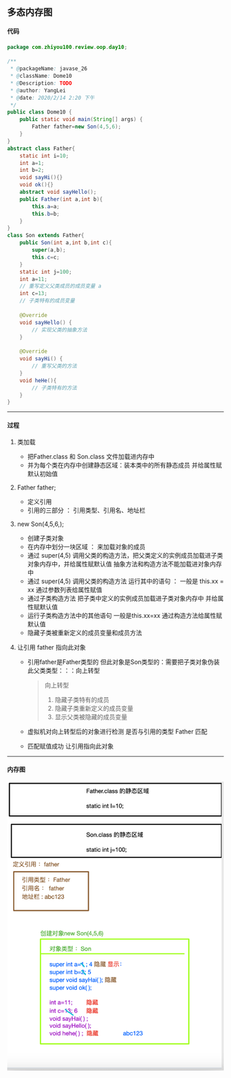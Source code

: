 ## 多态内存图
#### 代码
```java
package com.zhiyou100.review.oop.day10;

/**
 * @packageName: javase_26
 * @className: Dome10
 * @Description: TODO
 * @author: YangLei
 * @date: 2020/2/14 2:20 下午
 */
public class Dome10 {
    public static void main(String[] args) {
        Father father=new Son(4,5,6);
    }
}
abstract class Father{
    static int i=10;
    int a=1;
    int b=2;
    void sayHi(){}
    void ok(){}
    abstract void sayHello();
    public Father(int a,int b){
        this.a=a;
        this.b=b;
    }
}
class Son extends Father{
    public Son(int a,int b,int c){
        super(a,b);
        this.c=c;
    }
    static int j=100;
    int a=11;
    // 重写定义父类成员的成员变量 a
    int c=13; 
    // 子类特有的成员变量

    @Override
    void sayHello() {
        // 实现父类的抽象方法
    }

    @Override
    void sayHi() {
        // 重写父类的方法
    }
    void heHe(){
        // 子类特有的方法
    }
}
```
***
#### 过程
1. 类加载 
    * 把Father.class 和 Son.class 文件加载进内存中
    * 并为每个类在内存中创建静态区域：装本类中的所有静态成员 并给属性赋默认初始值
    
1. Father father;
    * 定义引用
    * 引用的三部分 ： 引用类型、引用名、地址栏
    
1. new Son(4,5,6,);
    * 创建子类对象
    * 在内存中划分一块区域 ： 来加载对象的成员
    * 通过 super(4,5) 调用父类的构造方法，把父类定义的实例成员加载进子类对象内存中，并给属性赋默认值 抽象方法和构造方法不能加载进对象内存中
    * 通过 super(4,5) 调用父类的构造方法 运行其中的语句 ： 一般是 this.xx = xx 通过参数列表给属性赋值
    * 通过子类构造方法 把子类中定义的实例成员加载进子类对象内存中 并给属性赋默认值
    * 运行子类构造方法中的其他语句 一般是this.xx=xx 通过构造方法给属性赋默认值
    * 隐藏子类被重新定义的成员变量和成员方法
    
1. 让引用 father 指向此对象
    * 引用father是Father类型的 但此对象是Son类型的：需要把子类对象伪装此父类类型：：：向上转型
        > 向上转型
        > 1. 隐藏子类特有的成员
        > 1. 隐藏子类重新定义的成员变量
        > 1. 显示父类被隐藏的成员变量

    * 虚拟机对向上转型后的对象进行检测 是否与引用的类型 Father 匹配
    * 匹配赋值成功 让引用指向此对象
***
#### 内存图
![多态内存图](https://github.com/1123Javayanglei/myPicture/blob/master/images/%E5%A4%9A%E6%80%81%E5%86%85%E5%AD%98%E5%9B%BE.png)